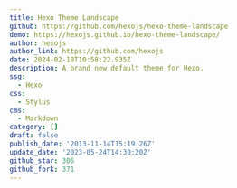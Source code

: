 ```yaml
---
title: Hexo Theme Landscape
github: https://github.com/hexojs/hexo-theme-landscape
demo: https://hexojs.github.io/hexo-theme-landscape/
author: hexojs
author_link: https://github.com/hexojs
date: 2024-02-18T10:58:22.935Z
description: A brand new default theme for Hexo.
ssg:
  - Hexo
css:
  - Stylus
cms:
  - Markdown
category: []
draft: false
publish_date: '2013-11-14T15:19:26Z'
update_date: '2023-05-24T14:30:20Z'
github_star: 306
github_fork: 371
---
```

